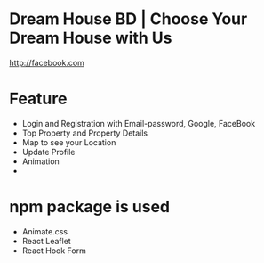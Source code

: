 <!-- # React + Vite

This template provides a minimal setup to get React working in Vite with HMR and some ESLint rules.

Currently, two official plugins are available:

- [@vitejs/plugin-react](https://github.com/vitejs/vite-plugin-react/blob/main/packages/plugin-react/README.md) uses [Babel](https://babeljs.io/) for Fast Refresh
- [@vitejs/plugin-react-swc](https://github.com/vitejs/vite-plugin-react-swc) uses [SWC](https://swc.rs/) for Fast Refresh
# b9a9-real-estate-leon-dream1 -->


# Dream House BD | Choose Your Dream House with Us

http://facebook.com 

# Feature
- Login and Registration with Email-password, Google, FaceBook
- Top Property and Property Details 
- Map to see your Location
- Update Profile
- Animation
- 

# npm package is used
- Animate.css
- React Leaflet
- React Hook Form
